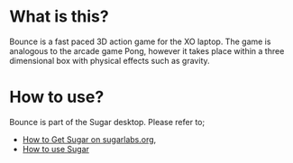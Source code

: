 What is this?
=============

Bounce is a fast paced 3D action game for the XO laptop. The game is analogous to the arcade game Pong, however it takes place within a three dimensional box with physical effects such as gravity.

How to use?
===========

Bounce is part of the Sugar desktop. Please refer to;

* [How to Get Sugar on sugarlabs.org](https://sugarlabs.org/),
* [How to use Sugar](https://help.sugarlabs.org/)
